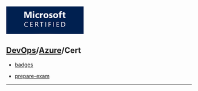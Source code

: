 [![](./resource/cert.png)](https://azure.microsoft.com/)
## [DevOps]/[Azure]/Cert

- [badges](https://www.credly.com/badges/8f8d055c-37d2-4fa5-b96c-ba9a30cbc6bb)

- [prepare-exam](https://learn.microsoft.com/en-sg/certifications/prepare-exam)
------
[DevOps]: <../../README.md>
[Azure]: <../azure.md>